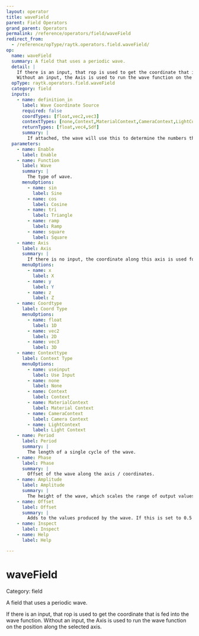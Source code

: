 ```yaml
---
layout: operator
title: waveField
parent: Field Operators
grand_parent: Operators
permalink: /reference/operators/field/waveField
redirect_from:
  - /reference/opType/raytk.operators.field.waveField/
op:
  name: waveField
  summary: A field that uses a periodic wave.
  detail: |
    If there is an input, that rop is used to get the coordinate that is fed into the wave function.
    Without an input, the Axis is used to run the wave function on the position along the selected axis.
  opType: raytk.operators.field.waveField
  category: field
  inputs:
    - name: definition_in
      label: Wave Coordinate Source
      required: false
      coordTypes: [float,vec2,vec3]
      contextTypes: [none,Context,MaterialContext,CameraContext,LightContext,RayContext]
      returnTypes: [float,vec4,Sdf]
      summary: |
        If attached, the wave will use this to determine the numbers that it passes to the wave function (instead of using the position along the chosen `Axis`).
  parameters:
    - name: Enable
      label: Enable
    - name: Function
      label: Wave
      summary: |
        The type of wave.
      menuOptions:
        - name: sin
          label: Sine
        - name: cos
          label: Cosine
        - name: tri
          label: Triangle
        - name: ramp
          label: Ramp
        - name: square
          label: Square
    - name: Axis
      label: Axis
      summary: |
        If there is no input, the coordinate along this axis is used for the wave function phase.
      menuOptions:
        - name: x
          label: X
        - name: y
          label: Y
        - name: z
          label: Z
    - name: Coordtype
      label: Coord Type
      menuOptions:
        - name: float
          label: 1D
        - name: vec2
          label: 2D
        - name: vec3
          label: 3D
    - name: Contexttype
      label: Context Type
      menuOptions:
        - name: useinput
          label: Use Input
        - name: none
          label: None
        - name: Context
          label: Context
        - name: MaterialContext
          label: Material Context
        - name: CameraContext
          label: Camera Context
        - name: LightContext
          label: Light Context
    - name: Period
      label: Period
      summary: |
        The length of a single cycle of the wave.
    - name: Phase
      label: Phase
      summary: |
        Offset of the wave along the axis / coordinates.
    - name: Amplitude
      label: Amplitude
      summary: |
        The height of the wave, which scales the range of output values. If this is set to 3 (and `Offset` is 0), a ramp wave will produce values from 0 to 3.
    - name: Offset
      label: Offset
      summary: |
        Adds to the values produced by the wave. If this is set to 0.5 (and `Amplitude` is set to 1), a ramp wave will produce values from 0.5 to 1.5.
    - name: Inspect
      label: Inspect
    - name: Help
      label: Help

---
```


# waveField

Category: field



A field that uses a periodic wave.

If there is an input, that rop is used to get the coordinate that is fed into the wave function.
Without an input, the Axis is used to run the wave function on the position along the selected axis.